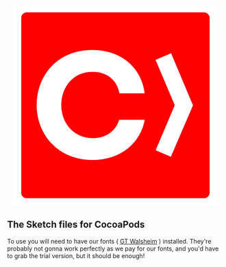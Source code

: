 
<p align="center">
  <img src="https://raw.githubusercontent.com/CocoaPods/Design/master/assets/logo.png" />
  <h2>The Sketch files for CocoaPods</h2>
</p>


To use you will need to have our fonts ( [GT Walsheim](http://grillitype.com/typefaces/gt-walsheim) ) installed. They're probably not gonna work perfectly as we pay for our fonts, and you'd have to grab the trial version, but it should be enough!
